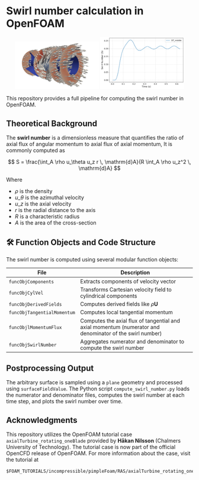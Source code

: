 # Swirl number calculation in OpenFOAM

<!-- ![Swirl number over time](docs/figures/swirl_number_plot.png)
![Swirl number over time](docs/figures/vectors.png) -->
<p align="center">
  <img src="docs/figures/vectors.png" alt="Velocity vectors" width="45%" />
  <img src="docs/figures/swirl_number_plot.png" alt="Swirl number over time" width="45%" />
</p>

This repository provides a full pipeline for computing the swirl number in OpenFOAM.

## Theoretical Background

The **swirl number** is a dimensionless measure that quantifies the ratio of axial flux of angular momentum to axial flux of axial momentum, It is commonly computed as

$$ S = \frac{\int_A \rho u_\theta u_z r \, \mathrm{d}A}{R \int_A \rho u_z^2 \, \mathrm{d}A} $$

Where
* $\rho$ is the density
* $u\_\theta$ is the azimuthal velocity
* $u\_z$ is the axial velocity
* $r$ is the radial distance to the axis
* $R$ is a characteristic radius
* $A$ is the area of the cross-section



## 🛠️ Function Objects and Code Structure

The swirl number is computed using several modular function objects:

| File                        | Description                                                                                              |
| --------------------------- | -------------------------------------------------------------------------------------------------------- |
| `funcObjComponents`         | Extracts components of velocity vector                                                                   |
| `funcObjCylVel`             | Transforms Cartesian velocity field to cylindrical components                                            |
| `funcObjDerivedFields`      | Computes derived fields like $\rho \mathbf{U}$                                                           |
| `funcObjTangentialMomentum` | Computes local tangential momentum                                                                       |
| `funcObjlMomentumFlux`      | Computes the axial flux of tangential and axial momentum (numerator and denominator of the swirl number) |
| `funcObjSwirlNumber`        | Aggregates numerator and denominator to compute the swirl number                                         |



## Postprocessing Output

The arbitrary surface is sampled using a `plane` geometry and processed using `surfaceFieldValue`. The Python script `compute_swirl_number.py` loads the numerator and denominator files, computes the swirl number at each time step, and plots the swirl number over time.



## Acknowledgments

This repository utilizes the OpenFOAM tutorial case `axialTurbine_rotating_oneBlade` provided by **Håkan Nilsson** (Chalmers University of Technology). The tutorial case is now part of the official OpenCFD release of OpenFOAM. For more information about the case, visit the tutorial at

```
$FOAM_TUTORIALS/incompressible/pimpleFoam/RAS/axialTurbine_rotating_oneBlade/
```
